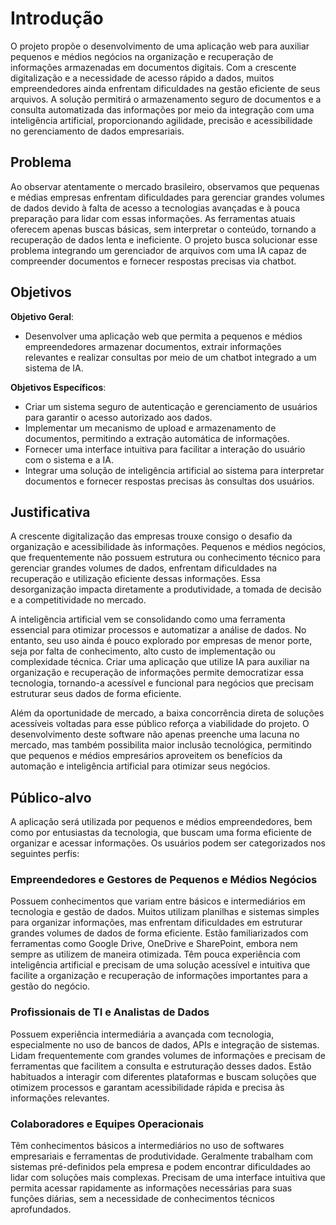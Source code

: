 # Introdução

O projeto propõe o desenvolvimento de uma aplicação web para auxiliar pequenos e médios negócios na organização e recuperação de informações armazenadas em documentos digitais. Com a crescente digitalização e a necessidade de acesso rápido a dados, muitos empreendedores ainda enfrentam dificuldades na gestão eficiente de seus arquivos. A solução permitirá o armazenamento seguro de documentos e a consulta automatizada das informações por meio da integração com uma inteligência artificial, proporcionando agilidade, precisão e acessibilidade no gerenciamento de dados empresariais.

## Problema
Ao observar atentamente o mercado brasileiro, observamos que pequenas e médias empresas enfrentam dificuldades para gerenciar grandes volumes de dados devido à falta de acesso a tecnologias avançadas e à pouca preparação para lidar com essas informações. As ferramentas atuais oferecem apenas buscas básicas, sem interpretar o conteúdo, tornando a recuperação de dados lenta e ineficiente. O projeto busca solucionar esse problema integrando um gerenciador de arquivos com uma IA capaz de compreender documentos e fornecer respostas precisas via chatbot.

## Objetivos

 **Objetivo Geral**:
 - Desenvolver uma aplicação web que permita a pequenos e médios empreendedores armazenar documentos, extrair informações relevantes e realizar consultas por meio de um chatbot integrado a um sistema de IA.


 **Objetivos Específicos**:
 - Criar um sistema seguro de autenticação e gerenciamento de usuários para garantir o acesso autorizado aos dados.
 - Implementar um mecanismo de upload e armazenamento de documentos, permitindo a extração automática de informações.
 - Fornecer uma interface intuitiva para facilitar a interação do usuário com o sistema e a IA.
 - Integrar uma solução de inteligência artificial ao sistema para interpretar documentos e fornecer respostas precisas às consultas dos usuários.


## Justificativa

A crescente digitalização das empresas trouxe consigo o desafio da organização e acessibilidade às informações. Pequenos e médios negócios, que frequentemente não possuem estrutura ou conhecimento técnico para gerenciar grandes volumes de dados, enfrentam dificuldades na recuperação e utilização eficiente dessas informações. Essa desorganização impacta diretamente a produtividade, a tomada de decisão e a competitividade no mercado.  

A inteligência artificial vem se consolidando como uma ferramenta essencial para otimizar processos e automatizar a análise de dados. No entanto, seu uso ainda é pouco explorado por empresas de menor porte, seja por falta de conhecimento, alto custo de implementação ou complexidade técnica. Criar uma aplicação que utilize IA para auxiliar na organização e recuperação de informações permite democratizar essa tecnologia, tornando-a acessível e funcional para negócios que precisam estruturar seus dados de forma eficiente.  

Além da oportunidade de mercado, a baixa concorrência direta de soluções acessíveis voltadas para esse público reforça a viabilidade do projeto. O desenvolvimento deste software não apenas preenche uma lacuna no mercado, mas também possibilita maior inclusão tecnológica, permitindo que pequenos e médios empresários aproveitem os benefícios da automação e inteligência artificial para otimizar seus negócios.


## Público-alvo

A aplicação será utilizada por pequenos e médios empreendedores, bem como por entusiastas da tecnologia, que buscam uma forma eficiente de organizar e acessar informações. Os usuários podem ser categorizados nos seguintes perfis:  

### **Empreendedores e Gestores de Pequenos e Médios Negócios**  
Possuem conhecimentos que variam entre básicos e intermediários em tecnologia e gestão de dados. Muitos utilizam planilhas e sistemas simples para organizar informações, mas enfrentam dificuldades em estruturar grandes volumes de dados de forma eficiente. Estão familiarizados com ferramentas como Google Drive, OneDrive e SharePoint, embora nem sempre as utilizem de maneira otimizada. Têm pouca experiência com inteligência artificial e precisam de uma solução acessível e intuitiva que facilite a organização e recuperação de informações importantes para a gestão do negócio.  

### **Profissionais de TI e Analistas de Dados**  
Possuem experiência intermediária a avançada com tecnologia, especialmente no uso de bancos de dados, APIs e integração de sistemas. Lidam frequentemente com grandes volumes de informações e precisam de ferramentas que facilitem a consulta e estruturação desses dados. Estão habituados a interagir com diferentes plataformas e buscam soluções que otimizem processos e garantam acessibilidade rápida e precisa às informações relevantes.  

### **Colaboradores e Equipes Operacionais**  
Têm conhecimentos básicos a intermediários no uso de softwares empresariais e ferramentas de produtividade. Geralmente trabalham com sistemas pré-definidos pela empresa e podem encontrar dificuldades ao lidar com soluções mais complexas. Precisam de uma interface intuitiva que permita acessar rapidamente as informações necessárias para suas funções diárias, sem a necessidade de conhecimentos técnicos aprofundados.
